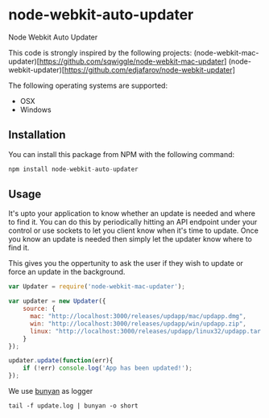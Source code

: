 node-webkit-auto-updater
========================

Node Webkit Auto Updater

This code is strongly inspired by the following projects:
(node-webkit-mac-updater)[https://github.com/sqwiggle/node-webkit-mac-updater]
(node-webkit-updater)[https://github.com/edjafarov/node-webkit-updater]

The following operating systems are supported:
- OSX
- Windows

## Installation

You can install this package from NPM with the following command:

```js
npm install node-webkit-auto-updater
```


## Usage

It's upto your application to know whether an update is needed and where to find it. You can do this by periodically hitting an API endpoint under your control or use sockets to let you client know when it's time to update. Once you know an update is needed then simply let the updater know where to find it. 

This gives you the oppertunity to ask the user if they wish to update or force an update in the background.

```js
var Updater = require('node-webkit-mac-updater');

var updater = new Updater({
    source: {
      mac: "http://localhost:3000/releases/updapp/mac/updapp.dmg",
      win: "http://localhost:3000/releases/updapp/win/updapp.zip",
      linux: "http://localhost:3000/releases/updapp/linux32/updapp.tar.gz"
    }
});

updater.update(function(err){
    if (!err) console.log('App has been updated!');
});

```



We use [bunyan](https://github.com/trentm/node-bunyan) as logger 
```
tail -f update.log | bunyan -o short
```